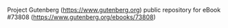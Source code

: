 Project Gutenberg (https://www.gutenberg.org) public repository for
eBook #73808 (https://www.gutenberg.org/ebooks/73808)
